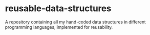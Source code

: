 # reusable-data-structures
A repository containing all my hand-coded data structures in different programming languages, implemented for reusability.
